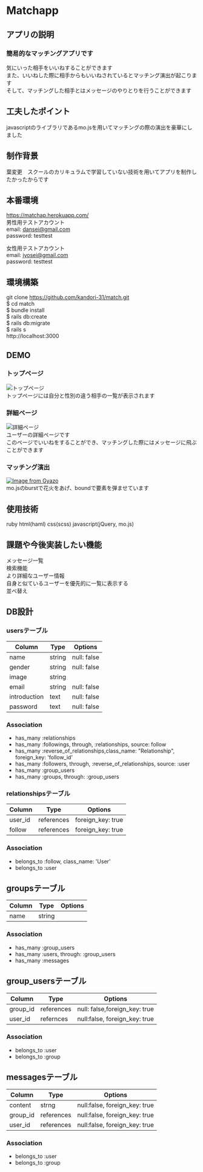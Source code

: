 
# Matchapp

## アプリの説明
### 簡易的なマッチングアプリです
気にいった相手をいいねすることができます
<br>
また、いいねした際に相手からもいいねされているとマッチング演出が起こります
<br>
そして、マッチングした相手とはメッセージのやりとりを行うことができます

## 工夫したポイント
javascriptのライブラリであるmo.jsを用いてマッチングの際の演出を豪華にしました

## 制作背景
葉変更　スクールのカリキュラムで学習していない技術を用いてアプリを制作したかったからです

## 本番環境
https://matchap.herokuapp.com/
<br>
男性用テストアカウント
<br>
email: dansei@gmail.com
<br>
password: testtest
<br>

女性用テストアカウント
<br>
email: jyosei@gmail.com
<br>
password: testtest



## 環境構築
git clone https://github.com/kandori-31/match.git
<br>
$ cd match
<br>
$ bundle install
<br>
$ rails db:create
<br>
$ rails db:migrate
<br>
$ rails s
<br>
http://localhost:3000

## DEMO
### トップページ
![トップページ](https://user-images.githubusercontent.com/61687923/80054082-5c93e000-8559-11ea-83e6-4cdc3ae09831.png)
<br>
  トップページには自分と性別の違う相手の一覧が表示されます

### 詳細ページ
![詳細ページ](https://user-images.githubusercontent.com/61687923/80054235-9f55b800-8559-11ea-9d65-332e2890995f.png)
<br>
  ユーザーの詳細ページです
  <br>
  このページでいいねをすることができ、マッチングした際にはメッセージに飛ぶことができます
  <br>

### マッチング演出
[![Image from Gyazo](https://i.gyazo.com/00fcc28ec9ef522115e6c5e6567d70e0.gif)](https://gyazo.com/00fcc28ec9ef522115e6c5e6567d70e0)
<br>
  mo.jsのburstで花火をあげ、boundで要素を弾ませています

## 使用技術
 ruby html(haml) css(scss) javascript(jQuery, mo.js)

## 課題や今後実装したい機能
  メッセージ一覧
  <br>
  検索機能
  <br>
  より詳細なユーザー情報
  <br>
  自身と似ているユーザーを優先的に一覧に表示する
  <br>
  並べ替え

## DB設計
### usersテーブル
|Column|Type|Options|
|------|----|-------|
|name|string|null: false|
|gender|string|null: false|
|image|string|
|email|string|null: false|
|introduction|text|null: false|
|password|text|null: false|
### Association
- has_many :relationships
- has_many :followings, through, :relationships, source: follow
- has_many :reverse_of_relationships,class_name: "Relationship", foreign_key: 'follow_id' 
- has_many :followers, through, :reverse_of_relationships, source: :user
- has_many :group_users
- has_many :groups, through: :group_users

### relationshipsテーブル
|Column|Type|Options|
|------|----|-------|
|user_id|references|foreign_key: true|
|follow|references|foreign_key: true|
### Association
- belongs_to :follow, class_name: 'User'
- belongs_to :user

## groupsテーブル
|Column|Type|Options|
|------|----|-------|
|name|string|
### Association
- has_many :group_users
- has_many :users, through: :group_users
- has_many :messages

## group_usersテーブル
|Column|Type|Options|
|------|----|-------|
|group_id|references|null: false,foreign_key: true|
|user_id|refernces|null:false, foreign_key: true|
### Association
- belongs_to :user
- belongs_to :group

## messagesテーブル
|Column|Type|Options|
|------|----|-------|
|content|strng|null:false, foreign_key: true|
|group_id|references|null:false, foreign_key: true|
|user_id|references|null:false, foreign_key: true|
### Association
- belongs_to :user
- belongs_to :group